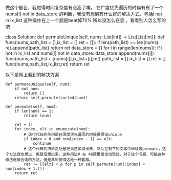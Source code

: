 做这个题目，我觉得时间复杂度有点高了唉， 在广度优先遍历的时候有有了一个  nums[i] not in data_store 的判断，我没有想到有什么好的解决方式，包括i not in ix_list 这种操作在上一个题是beat掉70% 所以没怎么在意 ，看看别人怎么写的吧 



class Solution:
    def permuteUnique(self, nums: List[int]) -> List[List[int]]:
        def func(nums,path_list = [],ix_list = [],ret = []):
            if len(path_list) == len(nums):
                ret.append(path_list)
                return ret
            data_store = []
            for i in range(len(nums)):
                if i not in ix_list and nums[i] not in data_store:
                    data_store.append(nums[i])
                    func(nums,path_list + [nums[i]],ix_list+[i],ret)
        path_list = []
        ix_list = []
        ret = []
        func(nums,path_list,ix_list,ret)
        return ret

以下是网上看到的解决方案 
```
def permuteUnique(self, num):
    if not num:
        return []
    return self.permute(sorted(num))
    
def permute(self, num):
    if len(num) == 1:
        return [num]
        
    ret = []
    for index, elt in enumerate(num):
        # 这行代码的作用是在深度优先遍历的时候要保证unique
        if index > 0 and num[index - 1] == elt:
            continue
        # 这个代码的巧妙之处是把自己扣扣出来，然后在剩下的文本中继续做permute，这个方法我也想过，但是没想出来，这种用法# 在 46题里面也出现过，对于这个问题，可能这种做法是最合适的方法，但是真的觉得这是一种套路。
        ret += [[elt] + p for p in self.permute(num[:index] + num[index + 1:])]
    return ret
```

